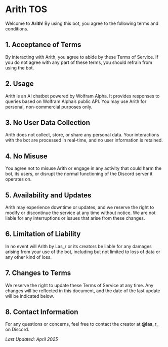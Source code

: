 # Arith TOS

Welcome to **Arith**! By using this bot, you agree to the following terms and conditions.

## 1. Acceptance of Terms
By interacting with Arith, you agree to abide by these Terms of Service. If you do not agree with any part of these terms, you should refrain from using the bot.

## 2. Usage
Arith is an AI chatbot powered by Wolfram Alpha. It provides responses to queries based on Wolfram Alpha’s public API. You may use Arith for personal, non-commercial purposes only.

## 3. No User Data Collection
Arith does not collect, store, or share any personal data. Your interactions with the bot are processed in real-time, and no user information is retained.

## 4. No Misuse
You agree not to misuse Arith or engage in any activity that could harm the bot, its users, or disrupt the normal functioning of the Discord server it operates on.

## 5. Availability and Updates
Arith may experience downtime or updates, and we reserve the right to modify or discontinue the service at any time without notice. We are not liable for any interruptions or issues that arise from these changes.

## 6. Limitation of Liability
In no event will Arith by Las_r or its creators be liable for any damages arising from your use of the bot, including but not limited to loss of data or any other kind of loss.

## 7. Changes to Terms
We reserve the right to update these Terms of Service at any time. Any changes will be reflected in this document, and the date of the last update will be indicated below.

## 8. Contact Information
For any questions or concerns, feel free to contact the creator at **@las_r_** on Discord.

_Last Updated: April 2025_
